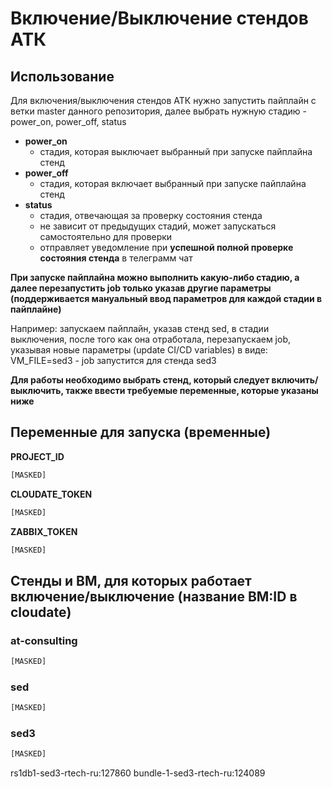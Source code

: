 # Включение/Выключение стендов АТК

## Использование

Для включения/выключения стендов АТК нужно запустить пайплайн с ветки master данного репозитория, далее выбрать нужную стадию - power_on, power_off, status

- **power_on**
    - стадия, которая выключает выбранный при запуске пайплайна стенд
- **power_off**
    - стадия, которая включает выбранный при запуске пайплайна стенд
- **status**
    - стадия, отвечающая за проверку состояния стенда
    - не зависит от предыдущих стадий, может запускаться самостоятельно для проверки
    - отправляет уведомление при **успешной полной проверке состояния стенда** в телеграмм чат

**При запуске пайплайна можно выполнить какую-либо стадию, а далее перезапустить job только указав другие параметры (поддерживается мануальный ввод параметров для каждой стадии в пайплайне)**

Например: запускаем пайплайн, указав стенд sed, в стадии выключения, после того как она отработала, перезапускаем job, указывая новые параметры (update CI/CD variables) в виде: VM_FILE=sed3 - job запустится для стенда sed3

**Для работы необходимо выбрать стенд, который следует включить/выключить, также ввести требуемые переменные, которые указаны ниже**

## Переменные для запуска (временные)

**PROJECT_ID**

```bash
[MASKED]
```

**CLOUDATE_TOKEN**

```bash
[MASKED]
```

**ZABBIX_TOKEN**

```bash
[MASKED]
```

## Стенды и ВМ, для которых работает включение/выключение (название ВМ:ID в cloudate)

### at-consulting
```bash
[MASKED]
```

### sed
```bash
[MASKED]
```

### sed3
```bash
[MASKED]
```
rs1db1-sed3-rtech-ru:127860
bundle-1-sed3-rtech-ru:124089
```
